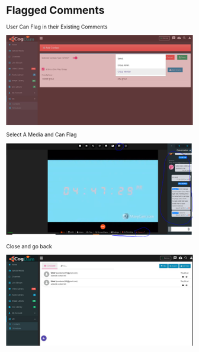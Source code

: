 # Flagged Comments

User Can Flag in their Existing Comments

![](../.gitbook/assets/image%20%2843%29.png)

Select A Media and Can Flag

![](../.gitbook/assets/image%20%28192%29.png)

Close and go back

![](../.gitbook/assets/image%20%28190%29.png)




